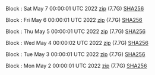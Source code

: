 Block [](https://insight.dash.org/insight/block/): Sat May  7 00:00:01 UTC 2022 [zip](https://dash-bootstrap.ams3.digitaloceanspaces.com/mainnet/2022-05-07/bootstrap.dat.zip) (7.7G) [SHA256](https://dash-bootstrap.ams3.digitaloceanspaces.com/mainnet/2022-05-07/sha256.txt)

Block [](https://insight.dash.org/insight/block/): Fri May  6 00:00:01 UTC 2022 [zip](https://dash-bootstrap.ams3.digitaloceanspaces.com/mainnet/2022-05-06/bootstrap.dat.zip) (7.7G) [SHA256](https://dash-bootstrap.ams3.digitaloceanspaces.com/mainnet/2022-05-06/sha256.txt)

Block [](https://insight.dash.org/insight/block/): Thu May  5 00:00:01 UTC 2022 [zip](https://dash-bootstrap.ams3.digitaloceanspaces.com/mainnet/2022-05-05/bootstrap.dat.zip) (7.7G) [SHA256](https://dash-bootstrap.ams3.digitaloceanspaces.com/mainnet/2022-05-05/sha256.txt)

Block [](https://insight.dash.org/insight/block/): Wed May  4 00:00:02 UTC 2022 [zip](https://dash-bootstrap.ams3.digitaloceanspaces.com/mainnet/2022-05-04/bootstrap.dat.zip) (7.7G) [SHA256](https://dash-bootstrap.ams3.digitaloceanspaces.com/mainnet/2022-05-04/sha256.txt)

Block [](https://insight.dash.org/insight/block/): Tue May  3 00:00:01 UTC 2022 [zip](https://dash-bootstrap.ams3.digitaloceanspaces.com/mainnet/2022-05-03/bootstrap.dat.zip) (7.7G) [SHA256](https://dash-bootstrap.ams3.digitaloceanspaces.com/mainnet/2022-05-03/sha256.txt)

Block [](https://insight.dash.org/insight/block/): Mon May  2 00:00:01 UTC 2022 [zip](https://dash-bootstrap.ams3.digitaloceanspaces.com/mainnet/2022-05-02/bootstrap.dat.zip) (7.7G) [SHA256](https://dash-bootstrap.ams3.digitaloceanspaces.com/mainnet/2022-05-02/sha256.txt)
